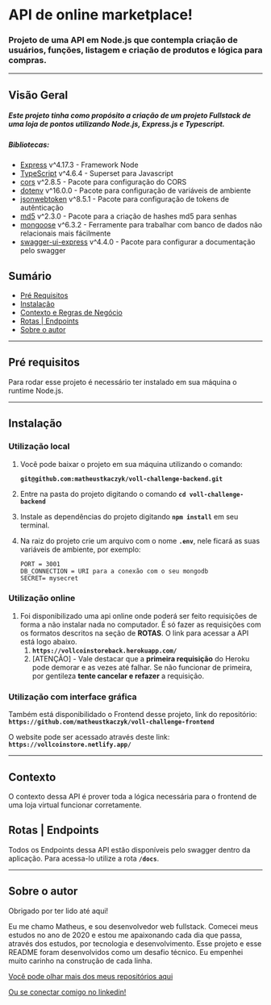# API de online marketplace!

### Projeto de uma API em Node.js que contempla criação de usuários, funções, listagem e criação de produtos e lógica para compras.

---

## Visão Geral

##### Este projeto tinha como propósito a criação de um projeto Fullstack de uma loja de pontos utilizando Node.js, Express.js e Typescript.

##### Bibliotecas:

- [Express](https://expressjs.com/) v^4.17.3 - Framework Node
- [TypeScript](https://www.npmjs.com/package/typescript) v^4.6.4 - Superset para Javascript
- [cors](https://www.npmjs.com/package/cors) v^2.8.5 - Pacote para configuração do CORS
- [dotenv](https://www.npmjs.com/package/dotenv) v^16.0.0  - Pacote para configuração de variáveis de ambiente
- [jsonwebtoken](https://www.npmjs.com/package/jsonwebtoken) v^8.5.1 - Pacote para configuração de tokens de autênticação
- [md5](https://www.npmjs.com/package/md5) v^2.3.0 - Pacote para a criação de hashes md5 para senhas
- [mongoose](https://www.npmjs.com/package/mongoose) v^6.3.2 - Ferramente para trabalhar com banco de dados não relacionais mais fácilmente
- [swagger-ui-express](https://www.npmjs.com/package/swagger-ui-express) v^4.4.0 - Pacote para configurar a documentação pelo swagger

## **Sumário**

- [Pré Requisitos](#pré-requisitos)
- [Instalação](#instalação)
- [Contexto e Regras de Negócio](#contexto-e-regras-de-negócio)
- [Rotas | Endpoints](#rotas-|-endpoints)
- [Sobre o autor](#sobre-o-autor)

---

## **Pré requisitos**

Para rodar esse projeto é necessário ter instalado em sua máquina o runtime Node.js.

---

## **Instalação**

### Utilização local

1. Você pode baixar o projeto em sua máquina utilizando o comando:

   **`git@github.com:matheustkaczyk/voll-challenge-backend.git`**

2. Entre na pasta do projeto digitando o comando **`cd voll-challenge-backend`**

3. Instale as dependências do projeto digitando **`npm install`** em seu terminal.

4. Na raiz do projeto crie um arquivo com o nome **`.env`**, nele ficará as suas variáveis de ambiente, por exemplo:
    ```
    PORT = 3001
    DB_CONNECTION = URI para a conexão com o seu mongodb
    SECRET= mysecret
    ```

### **Utilização online**

1. Foi disponibilizado uma api online onde poderá ser feito requisições de forma a não instalar nada no computador. É só fazer as requisições com os formatos descritos na seção de **ROTAS**. O link para acessar a API está logo abaixo.
   1. **`https://vollcoinstoreback.herokuapp.com/`**
   1. [ATENÇÃO] - Vale destacar que a **primeira requisição** do Heroku pode demorar e as vezes até falhar. Se não funcionar de primeira, por gentileza **tente cancelar e refazer** a requisição.



### **Utilização com interface gráfica**

Também está disponibilidado o Frontend desse projeto, link do repositório: **`https://github.com/matheustkaczyk/voll-challenge-frontend`**

O website pode ser acessado através deste link: **`https://vollcoinstore.netlify.app/`**

---

## Contexto

O contexto dessa API é prover toda a lógica necessária para o frontend de uma loja virtual funcionar corretamente.

## Rotas | Endpoints

Todos os Endpoints dessa API estão disponíveis pelo swagger dentro da aplicação.
Para acessa-lo utilize a rota **`/docs`**.

---

## **Sobre o autor**

Obrigado por ter lido até aqui!

Eu me chamo Matheus, e sou desenvolvedor web fullstack. Comecei meus estudos no ano de 2020 e estou me apaixonando cada dia que passa, através dos estudos, por tecnologia e desenvolvimento. Esse projeto e esse README foram desenvolvidos como um desafio técnico. Eu empenhei muito carinho na construção de cada linha.

[Você pode olhar mais dos meus repositórios aqui](https://github.com/matheustkaczyk)

[Ou se conectar comigo no linkedin!](https://www.linkedin.com/in/matheustkaczykribeiro/)